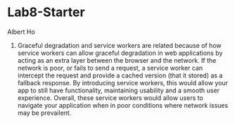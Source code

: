 # Lab8-Starter

Albert Ho

1. Graceful degradation and service workers are related because of how service workers can allow graceful degradation in web applications by acting as an extra layer between the browser and the network. If the network is poor, or fails to send a request, a service worker can intercept the request and provide a cached version (that it stored) as a fallback response. By introducing service workers, this would allow your app to still have functionality, maintaining usability and a smooth user experience. Overall, these service workers would allow users to navigate your application when in poor conditions where network issues may be prevailent. 